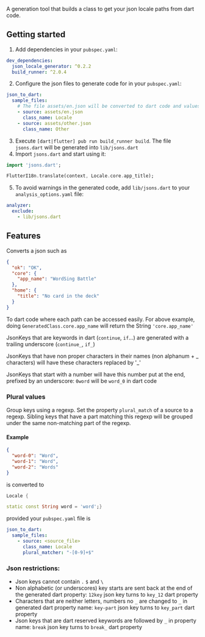 <!-- 
This README describes the package. If you publish this package to pub.dev,
this README's contents appear on the landing page for your package.

For information about how to write a good package README, see the guide for
[writing package pages](https://dart.dev/guides/libraries/writing-package-pages). 

For general information about developing packages, see the Dart guide for
[creating packages](https://dart.dev/guides/libraries/create-library-packages)
and the Flutter guide for
[developing packages and plugins](https://flutter.dev/developing-packages). 
-->

A generation tool that builds a class to get your json locale paths from dart code.

## Getting started

1. Add dependencies in your `pubspec.yaml`:

```yaml
dev_dependencies:
  json_locale_generator: ^0.2.2
  build_runner: ^2.0.4
```

2. Configure the json files to generate code for in your `pubspec.yaml`:

```yaml
json_to_dart:
  sample_files:
    # The file assets/en.json will be converted to dart code and values can be accessed via the Locale class
    - source: assets/en.json
      class_name: Locale
    - source: assets/other.json
      class_name: Other
```

3. Execute `[dart|flutter] pub run build_runner build`. The file `jsons.dart` will be generated
   into `lib/jsons.dart`
4. Import `jsons.dart` and start using it:

```dart
import 'jsons.dart';

FlutterI18n.translate(context, Locale.core.app_title);
```

5. To avoid warnings in the generated code, add `lib/jsons.dart` to your `analysis_options.yaml`
   file:

```yaml
analyzer:
  exclude:
    - lib/jsons.dart
```

## Features

Converts a json such as

```json
{
  "ok": "OK",
  "core": {
    "app_name": "WordSing Battle"
  },
  "home": {
    "title": "No card in the deck"
  }
}
```

To dart code where each path can be accessed easily. For above example,
doing `GeneratedClass.core.app_name` will return the String `'core.app_name'`

JsonKeys that are keywords in dart (`continue`, `if`...) are generated with a trailing
underscore (`continue_`, `if_`)

JsonKeys that have non proper characters in their names (non alphanum + _ characters) will have
these characters replaced by '_'

JsonKeys that start with a number will have this number put at the end, prefixed by an
underscore: `0word` will be `word_0` in dart code

### Plural values

Group keys using a regexp. Set the property `plural_match` of a source to a regexp. Sibling keys
that have a part matching this regexp will be grouped under the same non-matching part of the
regexp.

#### Example

```json
{
  "word-0": "Word",
  "word-1": "Word",
  "word-2": "Words"
}
```

is converted to

```dart
Locale {

static const String word = 'word';}
```

provided your `pubspec.yaml` file is

````yaml
json_to_dart:
  sample_files:
    - source: <source_file>
      class_name: Locale
      plural_matcher: "-[0-9]+$"
````

### Json restrictions:

- Json keys cannot contain `.` `$` and `\`
- Non alphabetic (or underscores) key starts are sent back at the end of the generated dart
  property: `12key` json key turns to `key_12` dart property
- Characters that are neither letters, numbers no `_` are changed to `_` in generated dart property
  name: `key-part` json key turns to `key_part` dart property
- Json keys that are dart reserved keywords are followed by `_` in property name: `break` json key
  turns to `break_` dart property